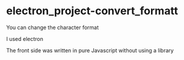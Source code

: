 # electron_project-convert_formatt
You can change the character format

I used electron

The front side was written in pure Javascript without using a library

